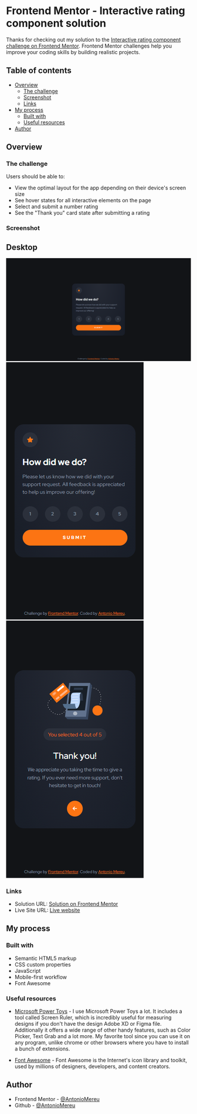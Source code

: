 # Frontend Mentor - Interactive rating component solution

Thanks for checking out my solution to the [Interactive rating component challenge on Frontend Mentor](https://www.frontendmentor.io/challenges/interactive-rating-component-koxpeBUmI). Frontend Mentor challenges help you improve your coding skills by building realistic projects. 

## Table of contents

- [Overview](#overview)
  - [The challenge](#the-challenge)
  - [Screenshot](#screenshot)
  - [Links](#links)
- [My process](#my-process)
  - [Built with](#built-with)
  - [Useful resources](#useful-resources)
- [Author](#author)

## Overview

### The challenge

Users should be able to:

- View the optimal layout for the app depending on their device's screen size
- See hover states for all interactive elements on the page
- Select and submit a number rating
- See the "Thank you" card state after submitting a rating

### Screenshot
## Desktop
![desktop design result](./designs/desktop-first.png)
![mobile design result](./designs/mobile-first.png)
![mobile design result second](./designs/mobile-second.png)

### Links

- Solution URL: [Solution on Frontend Mentor](https://www.frontendmentor.io/solutions/html-css-js-mobile-first-FfWugLGPy_)
- Live Site URL: [Live website](https://antoniomereu.github.io/Interactive-rating-component-Antonio-Mereu/)

## My process

### Built with

- Semantic HTML5 markup
- CSS custom properties
- JavaScript
- Mobile-first workflow
- Font Awesome

### Useful resources

- [Microsoft Power Toys](https://learn.microsoft.com/it-it/windows/powertoys/) - I use Microsoft Power Toys a lot. It includes a tool called Screen Ruler, which is incredibly useful for measuring designs if you don't have the design Adobe XD or Figma file. Additionally it offers a wide range of other handy features, such as Color Picker, Text Grab and a lot more. My favorite tool since you can use it on any program, unlike chrome or other browsers where you have to install a bunch of extensions.

- [Font Awesome](https://fontawesome.com/) - Font Awesome is the Internet's icon library and toolkit, used by millions of designers, developers, and content creators.

## Author

- Frontend Mentor - [@AntonioMereu](https://www.frontendmentor.io/profile/yourusername)
- Github - [@AntonioMereu](https://github.com/AntonioMereu/Interactive-rating-component-Antonio-Mereu)
